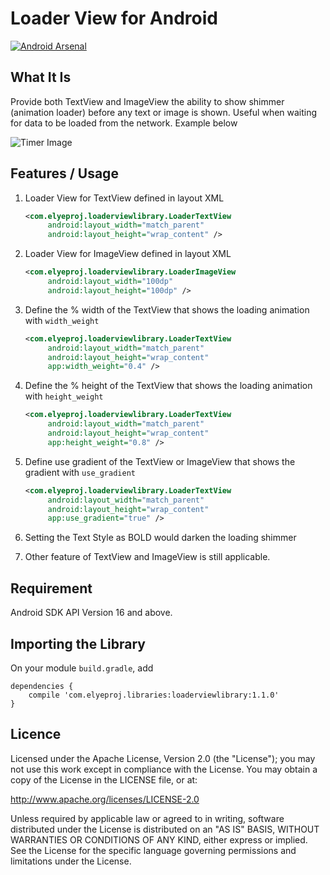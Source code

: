 # Loader View for Android

[![Android Arsenal](https://img.shields.io/badge/Android%20Arsenal-Loader%20View%20for%20Android-brightgreen.svg?style=flat)](http://android-arsenal.com/details/1/4243)

## What It Is
Provide both TextView and ImageView the ability to show shimmer (animation loader) before any text or image is shown. Useful when waiting for data to be loaded from the network. Example below

![Timer Image](https://static.wixstatic.com/media/d748c3_28381c0f110f4dc68fcd340b503f86a2~mv2.gif)

## Features / Usage

1. Loader View for TextView defined in layout XML
    ```xml
    <com.elyeproj.loaderviewlibrary.LoaderTextView
         android:layout_width="match_parent"
         android:layout_height="wrap_content" />
    ```

2. Loader View for ImageView defined in layout XML
    ```xml
    <com.elyeproj.loaderviewlibrary.LoaderImageView
         android:layout_width="100dp"
         android:layout_height="100dp" />
    ```

3. Define the % width of the TextView that shows the loading animation with `width_weight`
    ```xml
    <com.elyeproj.loaderviewlibrary.LoaderTextView
         android:layout_width="match_parent"
         android:layout_height="wrap_content"
         app:width_weight="0.4" />
    ```

4. Define the % height of the TextView that shows the loading animation with `height_weight`
    ```xml
    <com.elyeproj.loaderviewlibrary.LoaderTextView
         android:layout_width="match_parent"
         android:layout_height="wrap_content"
         app:height_weight="0.8" />
    ```

5. Define use gradient of the TextView or ImageView that shows the gradient with `use_gradient`
    ```xml
    <com.elyeproj.loaderviewlibrary.LoaderTextView
         android:layout_width="match_parent"
         android:layout_height="wrap_content"
         app:use_gradient="true" />
    ```

6. Setting the Text Style as BOLD would darken the loading shimmer

7. Other feature of TextView and ImageView is still applicable.

## Requirement
Android SDK API Version 16 and above.

## Importing the Library
On your module `build.gradle`, add

    dependencies {
        compile 'com.elyeproj.libraries:loaderviewlibrary:1.1.0'
    }

## Licence

Licensed under the Apache License, Version 2.0 (the "License"); you may not use this work except in compliance with the License. You may obtain a copy of the License in the LICENSE file, or at:

http://www.apache.org/licenses/LICENSE-2.0

Unless required by applicable law or agreed to in writing, software distributed under the License is distributed on an "AS IS" BASIS, WITHOUT WARRANTIES OR CONDITIONS OF ANY KIND, either express or implied. See the License for the specific language governing permissions and limitations under the License.